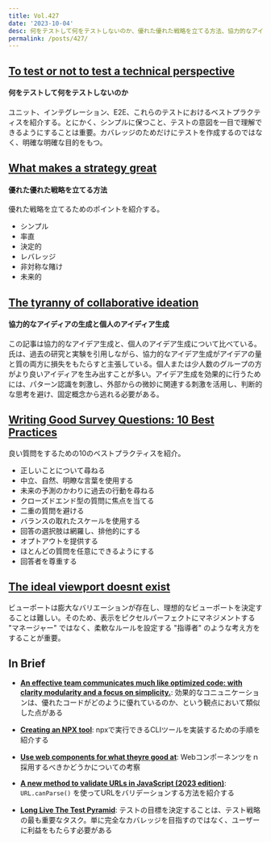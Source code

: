 ```yaml
---
title: Vol.427
date: '2023-10-04'
desc: 何をテストして何をテストしないのか、優れた優れた戦略を立てる方法、協力的なアイディアの生成と個人のアイディア生成、ほか計10リンク
permalink: /posts/427/
---
```



## [To test or not to test a technical perspective](https://web.dev/ta-what-to-test/)
#### 何をテストして何をテストしないのか

ユニット、インテグレーション、E2E、これらのテストにおけるベストプラクティスを紹介する。とにかく、シンプルに保つこと、テストの意図を一目で理解できるようにすることは重要。カバレッジのためだけにテストを作成するのではなく、明確な明確な目的をもつ。


## [What makes a strategy great](https://longform.asmartbear.com/great-strategy/)
#### 優れた優れた戦略を立てる方法

優れた戦略を立てるためのポイントを紹介する。

- シンプル
- 率直
- 決定的
- レバレッジ
- 非対称な賭け
- 未来的


## [The tyranny of collaborative ideation](https://uxdesign.cc/the-tyranny-of-collaborative-ideation-d6f40bc33336)
#### 協力的なアイディアの生成と個人のアイディア生成

この記事は協力的なアイデア生成と、個人のアイデア生成について比べている。氏は、過去の研究と実験を引用しながら、協力的なアイデア生成がアイデアの量と質の両方に損失をもたらすと主張している。個人または少人数のグループの方がより良いアイディアを生み出すことが多い。アイデア生成を効果的に行うためには、パターン認識を刺激し、外部からの微妙に関連する刺激を活用し、判断的な思考を避け、固定概念から逃れる必要がある。

## [Writing Good Survey Questions: 10 Best Practices](https://www.nngroup.com/articles/survey-best-practices/)

良い質問をするための10のベストプラクティスを紹介。

- 正しいことについて尋ねる
- 中立、自然、明瞭な言葉を使用する
- 未来の予測のかわりに過去の行動を尋ねる
- クローズドエンド型の質問に焦点を当てる
- 二重の質問を避ける
- バランスの取れたスケールを使用する
- 回答の選択肢は網羅し、排他的にする
- オプトアウトを提供する
- ほとんどの質問を任意にできるようにする
- 回答者を尊重する



## [The ideal viewport doesnt exist](https://viewports.fyi/)

ビューポートは膨大なバリエーションが存在し、理想的なビューポートを決定することは難しい。そのため、表示をピクセルパーフェクトにマネジメントする "マネージャー" ではなく、柔軟なルールを設定する "指導者" のような考え方をすることが重要。


## In Brief

- **[An effective team communicates much like optimized code: with clarity modularity and a focus on simplicity.](https://addyosmani.com/blog/team-communication/)**: 効果的なコニュニケーションは、優れたコードがどのように優れているのか、という観点において類似した点がある

- **[Creating an NPX tool](https://nayte.dev/posts/creating-an-npx-tool/)**: npxで実行できるCLIツールを実装するための手順を紹介する

- **[Use web components for what theyre good at](https://nolanlawson.com/2023/08/23/use-web-components-for-what-theyre-good-at/)**: Webコンポーネンツをｎ採用するべきかどうかについての考察

- **[A new method to validate URLs in JavaScript (2023 edition)](https://www.stefanjudis.com/blog/validate-urls-in-javascript/)**: `URL.canParse()` を使ってURLをバリデーションする方法を紹介する

- **[Long Live The Test Pyramid](https://www.smashingmagazine.com/2023/09/long-live-test-pyramid/)**: テストの目標を決定することは、テスト戦略の最も重要なタスク。単に完全なカバレッジを目指すのではなく、ユーザーに利益をもたらす必要がある
